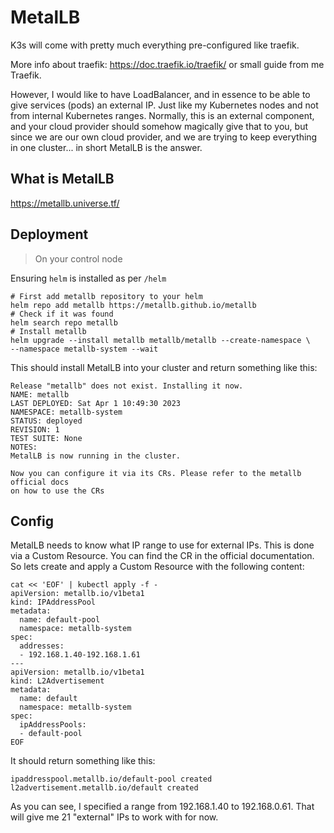 # MetalLB

K3s will come with pretty much everything pre-configured like traefik.

More info about traefik: https://doc.traefik.io/traefik/ or small guide from me Traefik.

However, I would like to have LoadBalancer, and in essence to be able to give services (pods) an external IP. Just like my Kubernetes nodes and not from internal Kubernetes ranges. Normally, this is an external component, and your cloud provider should somehow magically give that to you, but since we are our own cloud provider, and we are trying to keep everything in one cluster... in short MetalLB is the answer.

## What is MetalLB

https://metallb.universe.tf/

## Deployment

> On your control node

Ensuring `helm` is installed as per `/helm`

```
# First add metallb repository to your helm
helm repo add metallb https://metallb.github.io/metallb
# Check if it was found
helm search repo metallb
# Install metallb
helm upgrade --install metallb metallb/metallb --create-namespace \
--namespace metallb-system --wait
```

This should install MetalLB into your cluster and return something like this:

```
Release "metallb" does not exist. Installing it now.
NAME: metallb
LAST DEPLOYED: Sat Apr 1 10:49:30 2023
NAMESPACE: metallb-system
STATUS: deployed
REVISION: 1
TEST SUITE: None
NOTES:
MetalLB is now running in the cluster.

Now you can configure it via its CRs. Please refer to the metallb official docs
on how to use the CRs
```

## Config

MetalLB needs to know what IP range to use for external IPs. This is done via a Custom Resource. You can find the CR in the official documentation. So lets create and apply a Custom Resource with the following content:

```
cat << 'EOF' | kubectl apply -f -
apiVersion: metallb.io/v1beta1
kind: IPAddressPool
metadata:
  name: default-pool
  namespace: metallb-system
spec:
  addresses:
  - 192.168.1.40-192.168.1.61
---
apiVersion: metallb.io/v1beta1
kind: L2Advertisement
metadata:
  name: default
  namespace: metallb-system
spec:
  ipAddressPools:
  - default-pool
EOF
```

It should return something like this:

```
ipaddresspool.metallb.io/default-pool created
l2advertisement.metallb.io/default created
```

As you can see, I specified a range from 192.168.1.40 to 192.168.0.61. That will give me 21 "external" IPs to work with for now.
